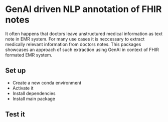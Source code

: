 # GenAI driven NLP annotation of FHIR notes
It often happens that doctors leave unstructured medical information as text note in EMR system.
For many use cases it is neccessary to extract medically relevant information from doctors notes. This packages showcases an approach of such extraction using GenAI in context of FHIR formated EMR system.

## Set up
* Create a new conda environment
* Activate it
* Install dependencies
* Install main package

## Test it
